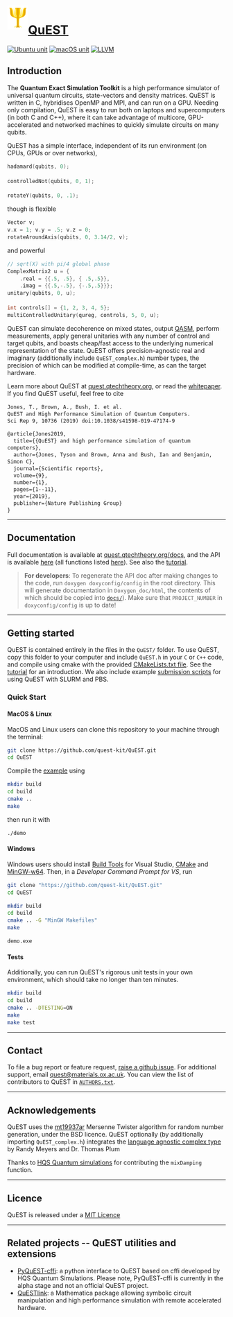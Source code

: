 <img align="left" src="doxyconfig/logo.png" alt="The QuEST logo">

# [QuEST](https://quest.qtechtheory.org)

[![Ubuntu unit](https://github.com/QuEST-Kit/QuEST/workflows/Ubuntu%20unit/badge.svg)](https://github.com/QuEST-Kit/QuEST/actions)
[![macOS unit](https://github.com/QuEST-Kit/QuEST/workflows/macOS%20unit/badge.svg)](https://github.com/QuEST-Kit/QuEST/actions)
[![LLVM](https://github.com/QuEST-Kit/QuEST/workflows/LLVM%20asan/badge.svg)](https://github.com/QuEST-Kit/QuEST/actions)

<!--- 
temporarily hiding incorrect coverage statistics 
(currently only considers serial CPU; needs also GPU and distributed test contributions)
[![codecov](https://codecov.io/gh/QuEST-Kit/QuEST/branch/develop/graph/badge.svg)](https://codecov.io/gh/QuEST-Kit/QuEST)
--->

## Introduction

The **Quantum Exact Simulation Toolkit** is a high performance simulator of universal quantum circuits, state-vectors and density matrices. QuEST is written in C, hybridises OpenMP and MPI, and can run on a GPU. Needing only compilation, QuEST is easy to run both on laptops and supercomputers (in both C and C++), where it can take advantage of multicore, GPU-accelerated and networked machines to quickly simulate circuits on many qubits.

QuEST has a simple interface, independent of its run environment (on CPUs, GPUs or over networks),
```C
hadamard(qubits, 0);

controlledNot(qubits, 0, 1);

rotateY(qubits, 0, .1);
```
though is flexible
```C
Vector v;
v.x = 1; v.y = .5; v.z = 0;
rotateAroundAxis(qubits, 0, 3.14/2, v);
```
and powerful
```C
// sqrt(X) with pi/4 global phase
ComplexMatrix2 u = {
    .real = {{.5, .5}, { .5,.5}},
    .imag = {{.5,-.5}, {-.5,.5}}};
unitary(qubits, 0, u);

int controls[] = {1, 2, 3, 4, 5};
multiControlledUnitary(qureg, controls, 5, 0, u);
```

QuEST can simulate decoherence on mixed states, output [QASM](https://arxiv.org/abs/1707.03429), perform measurements, apply general unitaries with any number of control and target qubits, and boasts cheap/fast access to the underlying numerical representation of the state. QuEST offers precision-agnostic real and imaginary (additionally include `QuEST_complex.h`) number types, the precision of which can be modified at compile-time, as can the target hardware.

Learn more about QuEST at [quest.qtechtheory.org](https://quest.qtechtheory.org), or read the [whitepaper](https://www.nature.com/articles/s41598-019-47174-9). If you find QuEST useful, feel free to cite
```
Jones, T., Brown, A., Bush, I. et al. 
QuEST and High Performance Simulation of Quantum Computers. 
Sci Rep 9, 10736 (2019) doi:10.1038/s41598-019-47174-9
```
```
@article{Jones2019,
  title={{QuEST} and high performance simulation of quantum computers},
  author={Jones, Tyson and Brown, Anna and Bush, Ian and Benjamin, Simon C},
  journal={Scientific reports},
  volume={9},
  number={1},
  pages={1--11},
  year={2019},
  publisher={Nature Publishing Group}
}
```

---------------------------------

## Documentation

Full documentation is available at [quest.qtechtheory.org/docs](https://quest.qtechtheory.org/docs/), and the API is available [here](https://quest-kit.github.io/QuEST/modules.html) (all functions listed [here](https://quest-kit.github.io/QuEST/QuEST_8h.html)). See also the [tutorial](/examples/README.md).

> **For developers**: To regenerate the API doc after making changes to the code, run `doxygen doxyconfig/config` in the root directory. This will generate documentation in `Doxygen_doc/html`, the contents of which should be copied into [`docs/`](/docs/)). Make sure that `PROJECT_NUMBER` in `doxyconfig/config` is up to date!

---------------------------------

## Getting started

QuEST is contained entirely in the files in the `QuEST/` folder. To use QuEST, copy this folder to your computer and include `QuEST.h` in your `C` or `C++` code, and compile using cmake with the provided [CMakeLists.txt file](/CMakeLists.txt). See the [tutorial](/examples/README.md) for an introduction. We also include example [submission scripts](examples/submissionScripts/) for using QuEST with SLURM and PBS. 

### Quick Start

#### MacOS & Linux

MacOS and Linux users can clone this repository to your machine through the terminal:
```bash
git clone https://github.com/quest-kit/QuEST.git
cd QuEST
```
Compile the [example](examples/tutorial_example.c) using
```bash
mkdir build
cd build
cmake ..
make
```
then run it with
```bash
./demo
```

#### Windows 

Windows users should install [Build Tools](https://visualstudio.microsoft.com/downloads/#build-tools-for-visual-studio-2019) for Visual Studio, [CMake](https://cmake.org/download/) and [MinGW-w64](https://sourceforge.net/projects/mingw-w64/). 
Then, in a *Developer Command Prompt for VS*, run
```bash
git clone "https://github.com/quest-kit/QuEST.git"
cd QuEST
```
```bash
mkdir build
cd build
cmake .. -G "MinGW Makefiles"
make
```
```bash
demo.exe
```


#### Tests
Additionally, you can run QuEST's rigorous unit tests in your own environment, 
which should take no longer than ten minutes.
```bash
mkdir build
cd build
cmake .. -DTESTING=ON
make 
make test
```

---------------------------------

## Contact

To file a bug report or feature request, [raise a github issue](https://github.com/QuEST-Kit/QuEST/issues). For additional support, email quest@materials.ox.ac.uk. You can view the list of contributors to QuEST in [`AUTHORS.txt`](AUTHORS.txt).

---------------------------------

## Acknowledgements

QuEST uses the [mt19937ar](http://www.math.sci.hiroshima-u.ac.jp/~m-mat/MT/MT2002/emt19937ar.html) Mersenne Twister algorithm for random number generation, under the BSD licence. QuEST optionally (by additionally importing `QuEST_complex.h`) integrates the [language agnostic complex type](http://collaboration.cmc.ec.gc.ca/science/rpn/biblio/ddj/Website/articles/CUJ/2003/0303/cuj0303meyers/index.htm) by Randy Meyers and Dr. Thomas Plum

Thanks to [HQS Quantum simulations](https://quantumsimulations.de/) for contributing the `mixDamping` function.

---------------------------------

## Licence

QuEST is released under a [MIT Licence](LICENCE.txt)

---------------------------------

## Related projects -- QuEST utilities and extensions

* [PyQuEST-cffi](https://github.com/HQSquantumsimulations/PyQuEST-cffi): a python interface to QuEST based on cffi developed by HQS Quantum Simulations. Please note, PyQuEST-cffi is currently in the alpha stage and not an official QuEST project.
* [QuESTlink](https://questlink.qtechtheory.org): a Mathematica package allowing symbolic circuit manipulation and high performance simulation with remote accelerated hardware.
